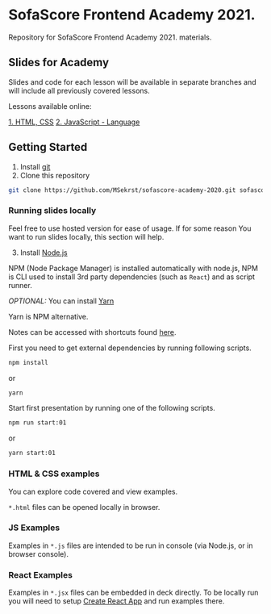 # SofaScore Frontend Academy 2021.

Repository for SofaScore Frontend Academy 2021. materials.

## Slides for Academy

Slides and code for each lesson will be available in separate branches and will include all previously covered lessons.

Lessons available online:

[1. HTML, CSS](https://sofascore-academy-2021-git-lesson-01-msekrst.vercel.app/#0)
[2. JavaScript - Language](https://sofascore-academy-2021-git-lesson-2-msekrst.vercel.app/#0)

## Getting Started

1. Install [git](https://git-scm.com/downloads)
2. Clone this repository

```zsh
git clone https://github.com/MSekrst/sofascore-academy-2020.git sofascore-academy
```

### Running slides locally

Feel free to use hosted version for ease of usage. If for some reason You want to run slides locally, this section will help.

3. Install [Node.js](https://nodejs.org/en/)

NPM (Node Package Manager) is installed automatically with node.js, NPM is CLI used to install 3rd party dependencies (such as `React`) and as script runner.

_OPTIONAL:_ You can install [Yarn](https://classic.yarnpkg.com/en/docs/install#mac-stable)

Yarn is NPM alternative.

Notes can be accessed with shortcuts found [here](https://github.com/jxnblk/mdx-deck#presenter-mode).

First you need to get external dependencies by running following scripts.

```zsh
npm install
```

or

```zsh
yarn
```

Start first presentation by running one of the following scripts.

```zsh
npm run start:01
```

or

```zsh
yarn start:01
```

### HTML & CSS examples

You can explore code covered and view examples.

`*.html` files can be opened locally in browser.

### JS Examples

Examples in `*.js` files are intended to be run in console (via Node.js, or in browser console).

### React Examples

Examples in `*.jsx` files can be embedded in deck directly. To be locally run you will need to setup [Create React App](https://reactjs.org/docs/create-a-new-react-app.html#create-react-app) and run examples there.
